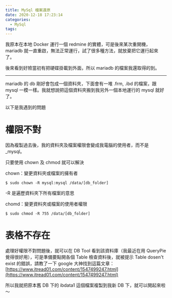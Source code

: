 ```yaml
---
title: MySql 檔案還原
date: 2020-12-18 17:23:14
categories:
  - MySql
tags:
---
```


我原本在本地 Docker 運行一個 redmine 的實體，可是後來某次重開機，mariadb 就一直重啟，無法正常運行，試了很多種方法，就放棄把它運行起來了。

後來看到好險當初有把硬碟掛載到外面，所以 mariadb 的檔案我還取得的到。

<!-- more -->

---

mariadb 的 db 剛好會包成一個資料夾，下面會有一堆 .frm, .ibd 的檔案，跟 mysql 一模一樣。我就想說把這個資料夾搬到我另外一個本地運行的 mysql 就好了。

以下是我遇到的問題

# 權限不對

因為複製過去後，我的資料夾及檔案權限會變成我電腦的使用者，而不是 _mysql。

只要使用 chown 及 chmod 就可以解決

chown：變更資料夾或檔案的擁有者

```
$ sudo chown -R mysql:mysql /data/[db_folder]
```

-R 是遍歷資料夾下所有檔案的意思

chomd：變更資料夾或檔案的使用者權限

```
$ sudo chmod -R 755 /data/[db_folder]
```

# 表格不存在

處理好權限不對問題後，就可以在 DB Tool 看到該資料庫（我最近在用 QueryPie 覺得很好用），可是準備要點開各個 Table 檢查資料後，就被提示 Table dosen't exist 的錯誤，請教了一下 google 大神找到這篇文章：[https://www.itread01.com/content/1547499247.html](https://www.itread01.com/content/1547499247.html)

所以我就把原本舊 DB 下的 ibdata1 這個檔案複製到我新 DB 下，就可以開起來啦～
